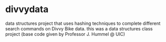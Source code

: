 # divvydata
data structures project that uses hashing techniques to complete different search commands on Divvy Bike data. 
this was a data structures class project (base code given by Professor J. Hummel @ UIC)
